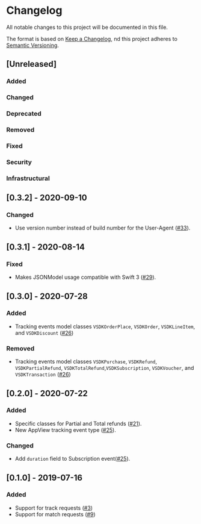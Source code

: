 # Changelog

All notable changes to this project will be documented in this file.

The format is based on [Keep a Changelog](https://keepachangelog.com/en/1.0.0/),
nd this project adheres to [Semantic Versioning](https://semver.org/spec/v2.0.0.html).

## [Unreleased]

### Added

### Changed

### Deprecated

### Removed

### Fixed

### Security

### Infrastructural

## [0.3.2] - 2020-09-10
### Changed
- Use version number instead of build number for the User-Agent ([#33](https://github.com/velocidi/velocidi-ios-objc-sdk/pull/33)).

## [0.3.1] - 2020-08-14
### Fixed
- Makes JSONModel usage compatible with Swift 3 ([#29](https://github.com/velocidi/velocidi-ios-objc-sdk/pull/29)).

## [0.3.0] - 2020-07-28
### Added
 - Tracking events model classes `VSDKOrderPlace`, `VSDKOrder`, `VSDKLineItem`, and `VSDKDiscount` ([#26](https://github.com/velocidi/velocidi-ios-objc-sdk/pull/26))
### Removed
 - Tracking events model classes `VSDKPurchase`, `VSDKRefund`, `VSDKPartialRefund`, `VSDKTotalRefund`,`VSDKSubscription`, `VSDKVoucher`, and `VSDKTransaction` ([#26](https://github.com/velocidi/velocidi-ios-objc-sdk/pull/26))

## [0.2.0] - 2020-07-22
### Added
- Specific classes for Partial and Total refunds ([#21](https://github.com/velocidi/velocidi-ios-objc-sdk/pull/21)).
- New AppView tracking event type ([#25](https://github.com/velocidi/velocidi-ios-objc-sdk/pull/25)).
### Changed
- Add `duration` field to Subscription event([#25](https://github.com/velocidi/velocidi-ios-objc-sdk/pull/25)).

## [0.1.0] - 2019-07-16
### Added
- Support for track requests ([#3](https://github.com/velocidi/velocidi-ios-objc-sdk/pull/3))
- Support for match requests ([#9](https://github.com/velocidi/velocidi-ios-objc-sdk/pull/9))
